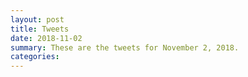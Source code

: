 ```yaml
---
layout: post
title: Tweets
date: 2018-11-02
summary: These are the tweets for November 2, 2018.
categories:
---
```


